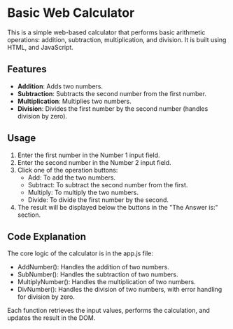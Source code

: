 # Basic Web Calculator

This is a simple web-based calculator that performs basic arithmetic operations: addition, subtraction, multiplication, and division. It is built using HTML, and JavaScript.

## Features

- **Addition**: Adds two numbers.
- **Subtraction**: Subtracts the second number from the first number.
- **Multiplication**: Multiplies two numbers.
- **Division**: Divides the first number by the second number (handles division by zero).

## Usage

1. Enter the first number in the Number 1 input field.
2. Enter the second number in the Number 2 input field.
3. Click one of the operation buttons:
   - Add: To add the two numbers.
   - Subtract: To subtract the second number from the first.
   - Multiply: To multiply the two numbers.
   - Divide: To divide the first number by the second.
4. The result will be displayed below the buttons in the "The Answer is:" section.

## Code Explanation

The core logic of the calculator is in the app.js file:

- AddNumber(): Handles the addition of two numbers.
- SubNumber(): Handles the subtraction of two numbers.
- MultiplyNumber(): Handles the multiplication of two numbers.
- DivNumber(): Handles the division of two numbers, with error handling for division by zero.

Each function retrieves the input values, performs the calculation, and updates the result in the DOM.
